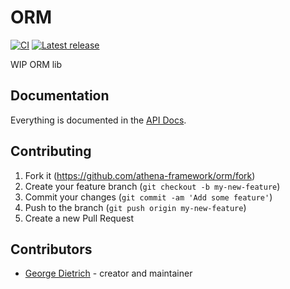 # ORM

[![CI](https://github.com/athena-framework/orm/workflows/CI/badge.svg)](https://github.com/athena-framework/orm/actions?query=workflow%3ACI)
[![Latest release](https://img.shields.io/github/release/athena-framework/orm.svg)](https://github.com/athena-framework/orm/releases)

WIP ORM lib

## Documentation

Everything is documented in the [API Docs](https://athena-framework.github.io/orm/Athena/ORM.html).

## Contributing

1. Fork it (https://github.com/athena-framework/orm/fork)
2. Create your feature branch (`git checkout -b my-new-feature`)
3. Commit your changes (`git commit -am 'Add some feature'`)
4. Push to the branch (`git push origin my-new-feature`)
5. Create a new Pull Request

## Contributors

- [George Dietrich](https://github.com/blacksmoke16) - creator and maintainer
